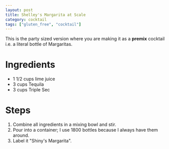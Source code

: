 ```yaml
---
layout: post
title: Shelley's Margarita at Scale
category: cocktail
tags: ["gluten_free", "cocktail"]
---
```

This is the party sized version where you are making it as a **premix** cocktail i.e. a literal bottle of Margaritas.

# Ingredients

* 1 1/2 cups lime juice
 * 3 cups Tequila
 * 3 cups Triple Sec
 
# Steps

1. Combine all ingredients in a mixing bowl and stir.
2. Pour into a container; I use 1800 bottles because I always have them around.
3. Label it "Shiny's Margarita".




